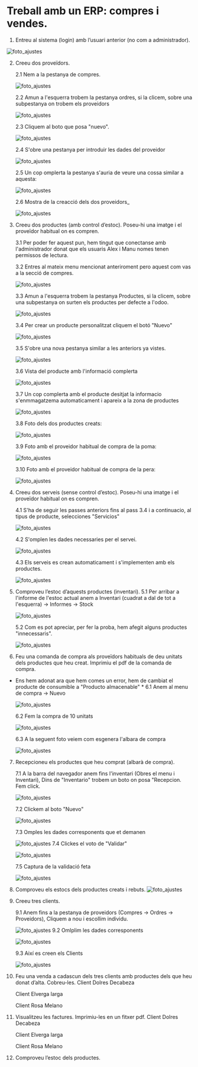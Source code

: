 # Treball amb un ERP: compres i vendes. 

1. Entreu al sistema (login) amb l’usuari anterior (no com a administrador).
   
 ![foto_ajustes](https://github.com/amartinez14-sapa/oodo.github.io-Public/blob/main/img/Usuari_Alex_No_ADM.png)

2. Creeu dos proveïdors.
   
   2.1 Nem a  la pestanya de compres.
   
   ![foto_ajustes](https://github.com/amartinez14-sapa/oodo.github.io-Public/blob/main/img/1.Crear_Provedor.png)
   
   2.2 Amun a l'esquerra trobem la pestanya ordres, si la clicem, sobre una subpestanya on trobem els proveidors
   
   ![foto_ajustes](https://github.com/amartinez14-sapa/oodo.github.io-Public/blob/main/img/2.Crear_Provedor.png)
   
   2.3 Cliquem al boto que posa "nuevo".
   
   ![foto_ajustes](https://github.com/amartinez14-sapa/oodo.github.io-Public/blob/main/img/3.Crear_Provedor.png)
   
   2.4 S'obre una pestanya per introduir les dades del proveidor
   
   ![foto_ajustes](https://github.com/amartinez14-sapa/oodo.github.io-Public/blob/main/img/4.Crear_Provedor.png)
   
   2.5 Un cop omplerta la pestanya s'auria de veure una cossa similar a aquesta:
   
   ![foto_ajustes](https://github.com/amartinez14-sapa/oodo.github.io-Public/blob/main/img/5.Crear_Provedor.png)
   
   2.6 Mostra de la creacció dels dos proveidors_
   
   ![foto_ajustes](https://github.com/amartinez14-sapa/oodo.github.io-Public/blob/main/img/6.Crear_Provedor.png)
   
3. Creeu dos productes (amb control d’estoc). Poseu-hi una imatge i el proveïdor habitual on es compren.
   
   3.1 Per poder fer aquest pun, hem tingut que conectanse amb l'administrador donat que els usuaris Alex i Manu nomes tenen permissos de lectura.
   
   3.2 Entres al mateix menu mencionat anteriroment pero aquest com vas a la secció de compres.
   
   ![foto_ajustes](https://github.com/amartinez14-sapa/oodo.github.io-Public/blob/main/img/1.Producto.png)
   
   3.3 Amun a l'esquerra trobem la pestanya Productes, si la clicem, sobre una subpestanya on surten els productes per defecte a l'odoo.
   
   ![foto_ajustes](https://github.com/amartinez14-sapa/oodo.github.io-Public/blob/main/img/7.Producto.png)
   
   3.4 Per crear un producte personalitzat cliquem el botó "Nuevo"
   
   ![foto_ajustes](https://github.com/amartinez14-sapa/oodo.github.io-Public/blob/main/img/3.Producto.png)
   
   3.5 S'obre una nova pestanya similar a les anteriors ya vistes.
   
   ![foto_ajustes](https://github.com/amartinez14-sapa/oodo.github.io-Public/blob/main/img/4.Producto.png)
   
   3.6 Vista del producte amb l'informació complerta
   
   ![foto_ajustes](https://github.com/amartinez14-sapa/oodo.github.io-Public/blob/main/img/5.Producto.png)
   
   3.7 Un cop complerta amb el producte desitjat la informacio s'enmmagatzema automaticament i apareix a la zona de productes
   
   ![foto_ajustes](https://github.com/amartinez14-sapa/oodo.github.io-Public/blob/main/img/6.Producto.png)
   
   3.8 Foto dels dos productes creats:
   
   ![foto_ajustes](https://github.com/amartinez14-sapa/oodo.github.io-Public/blob/main/img/8.Producto.png)
   
   3.9 Foto amb el proveidor habitual de compra de la poma:
   
   ![foto_ajustes](https://github.com/amartinez14-sapa/oodo.github.io-Public/blob/main/img/9.Producto.png)
   
   3.10 Foto amb el proveidor habitual de compra de la pera:
   
   ![foto_ajustes](https://github.com/amartinez14-sapa/oodo.github.io-Public/blob/main/img/10.Producto.png)

4. Creeu dos serveis (sense control d’estoc). Poseu-hi una imatge i el proveïdor habitual on es compren.
   
   4.1 S'ha de seguir les passes anteriors fins al pass 3.4 i a continuacio, al tipus de producte, selecciones "Servicios"
   
   ![foto_ajustes](https://github.com/amartinez14-sapa/oodo.github.io-Public/blob/main/img/1.Servicio.png)
   
   4.2 S'omplen les dades necessaries per el servei.

   ![foto_ajustes](https://github.com/amartinez14-sapa/oodo.github.io-Public/blob/main/img/2.Servicio.png)
   
   4.3 Els serveis es crean automaticament i s'implementen amb els productes.

   ![foto_ajustes](https://github.com/amartinez14-sapa/oodo.github.io-Public/blob/main/img/3.Servicio.png)
   
5. Comproveu l’estoc d’aquests productes (inventari).
   5.1 Per arribar a l'informe de l'estoc actual anem a Inventari (cuadrat a dal de tot a l'esquerra) -> Informes -> Stock
   
   ![foto_ajustes](https://github.com/amartinez14-sapa/oodo.github.io-Public/blob/main/img/0.Stock.png) 
   
   5.2 Com es pot apreciar, per fer la proba, hem afegit alguns productes "innecessaris".

   ![foto_ajustes](https://github.com/amartinez14-sapa/oodo.github.io-Public/blob/main/img/1.Stock.png) 

6. Feu una comanda de compra als proveïdors habituals de deu unitats dels productes que heu creat. Imprimiu el pdf de la comanda de compra.
* Ens hem adonat ara que hem comes un error, hem de cambiat el producte de consumible a "Producto almacenable" * 
   6.1 Anem al menu de compra -> Nuevo 

   ![foto_ajustes](https://github.com/amartinez14-sapa/oodo.github.io-Public/blob/main/img/0.Reponer_Stock.png) 

   6.2 Fem la compra de 10 unitats

   ![foto_ajustes](https://github.com/amartinez14-sapa/oodo.github.io-Public/blob/main/img/1.Reponer_Stock.png) 

   6.3 A la seguent foto veiem com esgenera l'albara de compra

   ![foto_ajustes](https://github.com/amartinez14-sapa/oodo.github.io-Public/blob/main/img/2.Reponer_Stock.png) 


7. Recepcioneu els productes que heu comprat (albarà de compra).

   7.1 A la barra del navegador anem fins l'inventari (Obres el menu i Inventari), Dins de "Inventario" trobem un boto on posa "Recepcion. Fem click.

   ![foto_ajustes](https://github.com/amartinez14-sapa/oodo.github.io-Public/blob/main/img/1.Repecion.png)

   7.2 Clickem al boto "Nuevo"

   ![foto_ajustes](https://github.com/amartinez14-sapa/oodo.github.io-Public/blob/main/img/2.Repecion.png)

   7.3 Omples les dades corresponents que et demanen

   ![foto_ajustes](https://github.com/amartinez14-sapa/oodo.github.io-Public/blob/main/img/3.Repecion.png)
   7.4 Clickes el voto de "Validar"

   ![foto_ajustes](https://github.com/amartinez14-sapa/oodo.github.io-Public/blob/main/img/4.Repecion.png)

   7.5 Captura de la validació feta

   ![foto_ajustes](https://github.com/amartinez14-sapa/oodo.github.io-Public/blob/main/img/5.Recepecion.png)
   
      
8. Comproveu els estocs dels productes creats i rebuts.
   ![foto_ajustes](https://github.com/amartinez14-sapa/oodo.github.io-Public/blob/main/img/0.comprobar_stock.png)

   
9. Creeu tres clients.
    
    9.1 Anem fins a la pestanya de proveidors (Compres -> Ordres -> Proveidors), Cliquem a nou i escollim individu.

    ![foto_ajustes](https://github.com/amartinez14-sapa/oodo.github.io-Public/blob/main/img/0.Cliente.png)
    9.2 Omlplim les dades corresponents

    ![foto_ajustes](https://github.com/amartinez14-sapa/oodo.github.io-Public/blob/main/img/1.Cliente.png)
    
    9.3 Així es creen els Clients

    ![foto_ajustes](https://github.com/amartinez14-sapa/oodo.github.io-Public/blob/main/img/3.Cliente.png)
    
12. Feu una venda a cadascun dels tres clients amb productes dels que heu donat d’alta. Cobreu-les.
    Client Dolres Decabeza
    
    Client Elverga larga
    
    Client Rosa Melano
    
14. Visualitzeu les factures. Imprimiu-les en un fitxer pdf.
    Client Dolres Decabeza
    
    Client Elverga larga
    
    Client Rosa Melano
    
16. Comproveu l’estoc dels productes.

